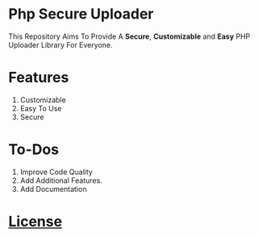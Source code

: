 # Php Secure Uploader
This Repository Aims To Provide A **Secure**, **Customizable** and **Easy** 
PHP Uploader Library For Everyone.

# Features
1. Customizable
2. Easy To Use
3. Secure

# To-Dos
1. Improve Code Quality
2. Add Additional Features.
3. Add Documentation

# [License](https://opensource.org/licenses/MIT)

